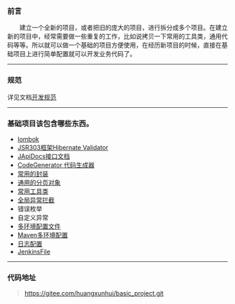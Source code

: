 ### 前言

&emsp;&emsp;建立一个全新的项目，或者把旧的庞大的项目，进行拆分成多个项目。在建立新的项目中，经常需要做一些重复的工作，比如说拷贝一下常用的工具类，通用代码等等。所以就可以做一个基础的项目方便使用，在经历新项目的时候，直接在基础项目上进行简单配置就可以开发业务代码了。

---

### 规范
详见文档[开发规范](docs/develop-guidelines.md)

---

### 基础项目该包含哪些东西。
- [lombok](docs/lombok.md)
- [JSR303框架Hibernate Validator](docs/hibernate-validator.md)
- [JApiDocs接口文档](docs/JApiDocs.md)
- [CodeGenerator 代码生成器](docs/CodeGenerator代码生成器.md)
- [常用的封装](docs/常用的封装.md)
- [通用的分页对象](docs/通用的分页对象.md)
- [常用工具类](docs/常用工具类.md)
- [全局异常拦截](docs/异常处理.md)
- 错误枚举
- 自定义异常
- [多环境配置文件](docs/多环境配置.md)
- [Maven多环境配置](docs/多环境配置.md)
- [日志配置](docs/日志配置.md)
- [JenkinsFile](docs/JenkinsFile.md)

---

### 代码地址

>  https://gitee.com/huangxunhui/basic_project.git
